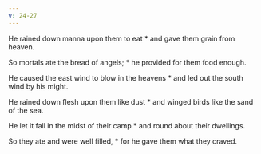 ```yaml
---
v: 24-27
---
```


He rained down manna upon them to eat *
and gave them grain from heaven.

So mortals ate the bread of angels; *
he provided for them food enough.

He caused the east wind to blow in the heavens *
and led out the south wind by his might.

He rained down flesh upon them like dust *
and winged birds like the sand of the sea.

He let it fall in the midst of their camp *
and round about their dwellings.

So they ate and were well filled, *
for he gave them what they craved.


 